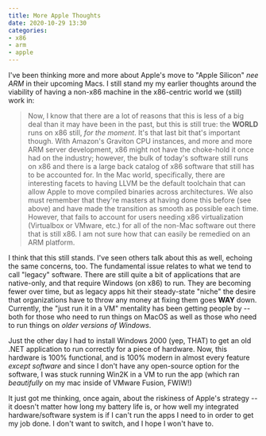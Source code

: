 ```yaml
---
title: More Apple Thoughts
date: 2020-10-29 13:30
categories:
- x86
- arm
- apple 
---
```


I've been thinking more and more about Apple's move to "Apple Silicon" _nee ARM_ in their upcoming Macs.  I still stand my my earlier thoughts around the viability of having a non-x86 machine in the x86-centric world we (still) work in:

> Now, I know that there are a lot of reasons that this is less of a big deal than it may have been in the past, but this is still true: the **WORLD** runs on x86 still, _for the moment_.  It's that last bit that's important though.  With Amazon's Graviton CPU instances, and more and more ARM server development, x86 might not have the choke-hold it once had on the industry; however, the bulk of today's software still runs on x86 and there is a large back catalog of x86 software that still has to be accounted for.  In the Mac world, specifically, there are interesting facets to having LLVM be the default toolchain that can allow Apple to move compiled binaries across architectures. We also must remember that they're masters at having done this before (see above) and have made the transition as smooth as possible each time.  However, that fails to account for users needing x86 virtualization (Virtualbox or VMware, etc.) for all of the non-Mac software out there that is still x86.  I am not sure how that can easily be remedied on an ARM platform.

I think that this still stands. I've seen others talk about this as well, echoing the same concerns, too.  The fundamental issue relates to what we tend to call "legacy" software.  There are still quite a bit of applications that are native-only, and that require Windows (on x86) to run.  They are becoming fewer over time, but as legacy apps hit their steady-state "niche" the desire that organizations have to throw any money at fixing them goes **WAY** down.  Currently, the "just run it in a VM" mentality has been getting people by -- both for those who need to run things on MacOS as well as those who need to run things on _older versions of Windows_.  

Just the other day I had to install Windows 2000 (yep, THAT) to get an old .NET application to run correctly for a piece of hardware.  Now, this hardware is 100% functional, and is 100% modern in almost every feature _except software_ and since I don't have any open-source option for the software, I was stuck running Win2K in a VM to run the app (which ran _beautifully_ on my mac inside of VMware Fusion, FWIW!)

It just got me thinking, once again, about the riskiness of Apple's strategy -- it doesn't matter how long my battery life is, or how well my integrated hardware/software system is if I can't run the apps I need to in order to get my job done.  I don't want to switch, and I hope I won't have to.